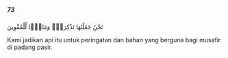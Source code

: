 ##### 73

<span class="ayah">نَحْنُ جَعَلْنَٰهَا تَذْكِرَةًۭ وَمَتَٰعًۭا لِّلْمُقْوِينَ</span>

<span class="ayah_translation">Kami jadikan api itu untuk peringatan dan bahan yang berguna bagi musafir di padang pasir.</span>
